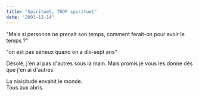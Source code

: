 ```yaml
---
title: "Spirituel, TROP spirituel"
date: "2003-12-14"
---
```


"Mais si personne ne prenait son temps, comment ferait-on pour avoir le temps ?"

"on est pas sérieux quand on a dix-sept ans"

Désolé, j'en ai pas d'autres sous la main. Mais promis je vous les donne dès que j'en ai d'autres.

La niaisitude envahit le monde.  
Tous aux abris.
